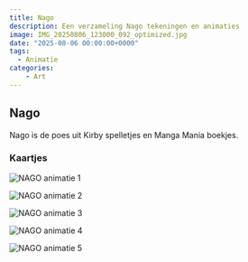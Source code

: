```yaml
---
title: Nago
description: Een verzameling Nago tekeningen en animaties
image: IMG_20250806_123000_092_optimized.jpg
date: "2025-08-06 00:00:00+0000"
tags:
  - Animatie
categories:
    - Art
---
```



## Nago

Nago is de poes uit Kirby spelletjes en Manga Mania boekjes.

### Kaartjes

![](/posts/nago/NAGO1_s-ezgif.com-optimize.gif "NAGO animatie 1")

![](/posts/nago/NAGO2_s-ezgif.com-optimize.gif "NAGO animatie 2")

![](/posts/nago/NAGO3_s-ezgif.com-optimize.gif "NAGO animatie 3")

![](/posts/nago/NAGO4_s-ezgif.com-optimize.gif "NAGO animatie 4")

![](/posts/nago/NAGO5_s-ezgif.com-optimize.gif "NAGO animatie 5") 